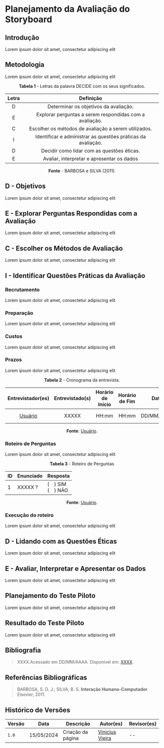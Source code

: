 # Planejamento da Avaliação do Storyboard

## Introdução

Lorem ipsum dolor sit amet, consectetur adipiscing elit

## Metodologia

Lorem ipsum dolor sit amet, consectetur adipiscing elit

<center>

**Tabela 1** - Letras da palavra DECIDE com os seus significados.

| Letra |                          Definição                           |
| :---: | :----------------------------------------------------------: |
|   D   |            Determinar os objetivos da avaliação.             |
|   E   |   Explorar perguntas a serem respondidas com a avaliação.    |
|   C   |     Escolher os métodos de avaliação a serem utilizados.     |
|   I   | Identificar e administrar as questões práticas da avaliação. |
|   D   |          Decidir como lidar com as questões éticas.          |
|   E   |          Avaliar, interpretar e apresentar os dados          |

**Fonte** - BARBOSA e SILVA (2011).

</center>

## D - Objetivos

Lorem ipsum dolor sit amet, consectetur adipiscing elit

## E - Explorar Perguntas Respondidas com a Avaliação

Lorem ipsum dolor sit amet, consectetur adipiscing elit

## C - Escolher os Métodos de Avaliação

Lorem ipsum dolor sit amet, consectetur adipiscing elit

## I - Identificar Questões Práticas da Avaliação

### Recrutamento

Lorem ipsum dolor sit amet, consectetur adipiscing elit

### Preparação

Lorem ipsum dolor sit amet, consectetur adipiscing elit

### Custos

Lorem ipsum dolor sit amet, consectetur adipiscing elit

### Prazos

Lorem ipsum dolor sit amet, consectetur adipiscing elit

<center>

**Tabela 2** - Cronograma da entrevista.

| Entrevistador(es) | Entrevistado(s) | Horário de Início | Horário de Fim |    Data    |    Local     |
| :----------------: | :-------------: | :---------------: | :------------: | :--------: | :----------: |
|  [Usuário](https://github.com/)  |   XXXXX     |       HH:mm       |     HH:mm      | DD/MM/YYYY | Plataforma --- |

**Fonte**: [Usuário](https://github.com/).
</center>

### Roteiro de Perguntas

Lorem ipsum dolor sit amet, consectetur adipiscing elit

<center>

**Tabela 3** - Roteiro de Perguntas

|   ID   | Enunciado | Resposta |
|--------|-----------|----------|
| 1 | XXXXX ?| (&emsp;) SIM <br> (&emsp;) NÃO  |

**Fonte**: [Usuário](https://github.com/).

</center>

### Execução do roteiro

Lorem ipsum dolor sit amet, consectetur adipiscing elit

## D - Lidando com as Questões Éticas

Lorem ipsum dolor sit amet, consectetur adipiscing elit

## E - Avaliar, Interpretar e Apresentar os Dados

Lorem ipsum dolor sit amet, consectetur adipiscing elit

## Planejamento do Teste Piloto

Lorem ipsum dolor sit amet, consectetur adipiscing elit

## Resultado do Teste Piloto

Lorem ipsum dolor sit amet, consectetur adipiscing elit

## Bibliografia

> XXXX.Acessado em DD/MM/AAAA. Disponível em: [XXXX](https://www.XXXX.com).

## Referências Bibliográficas

> BARBOSA, S. D. J.; SILVA, B. S. **Interação Humano-Computador**. Elsevier, 2011. 

## Histórico de Versões

| Versão | Data       | Descrição         | Autor(es)                                              | Revisor(es) |
| ------ | ---------- | ----------------- | ------------------------------------------------------ | ----------- |
| `1.0`  | 15/05/2024 | Criação da página | [Vinicius Vieira](https://github.com/viniciusvieira00) | --          |